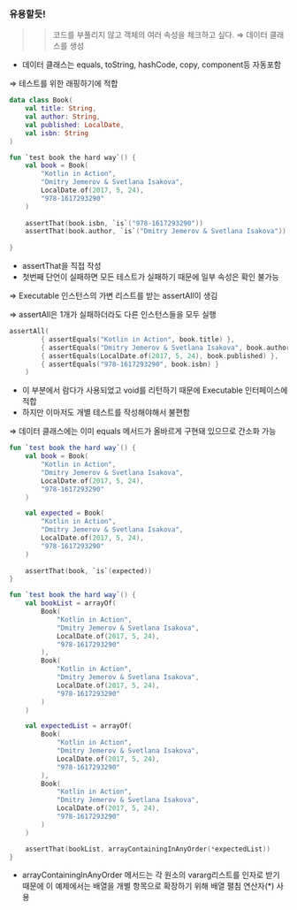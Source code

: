 
### 유용할듯!
> > 코드를 부풀리지 않고 객체의 여러 속성을 체크하고 싶다.
⇒ 데이터 클래스를 생성
>

- 데이터 클래스는 equals, toString, hashCode, copy, component등 자동포함

⇒ 테스트를 위한 래핑하기에 적합

```kotlin
data class Book(
    val title: String,
    val author: String,
    val published: LocalDate,
    val isbn: String
)

fun `test book the hard way`() {
    val book = Book(
        "Kotlin in Action",
        "Dmitry Jemerov & Svetlana Isakova",
        LocalDate.of(2017, 5, 24),
        "978-1617293290"
    )
	
    assertThat(book.isbn, `is`("978-1617293290"))
    assertThat(book.author, `is`("Dmitry Jemerov & Svetlana Isakova"))
		
}
```

- assertThat을 직접 작성
- 첫번째 단언이 실패하면 모든 테스트가 실패하기 때문에 일부 속성은 확인 불가능

⇒ Executable 인스턴스의 가변 리스트를 받는 assertAll이 생김

⇒ assertAll은 1개가 실패하더라도 다른 인스턴스들을 모두 실행

```kotlin
assertAll(
        { assertEquals("Kotlin in Action", book.title) },
        { assertEquals("Dmitry Jemerov & Svetlana Isakova", book.author) },
        { assertEquals(LocalDate.of(2017, 5, 24), book.published) },
        { assertEquals("978-1617293290", book.isbn) }
    )
```

- 이 부분에서 람다가 사용되었고 void를 리턴하기 때문에 Executable 인터페이스에 적합
- 하지만 이마저도 개별 테스트를 작성해야해서 불편함

⇒ 데이터 클래스에는 이미 equals 메서드가 올바르게 구현돼 있으므로 간소화 가능

```kotlin
fun `test book the hard way`() {
    val book = Book(
        "Kotlin in Action",
        "Dmitry Jemerov & Svetlana Isakova",
        LocalDate.of(2017, 5, 24),
        "978-1617293290"
    )

    val expected = Book(
        "Kotlin in Action",
        "Dmitry Jemerov & Svetlana Isakova",
        LocalDate.of(2017, 5, 24),
        "978-1617293290"
    )
    
    assertThat(book, `is`(expected))
}
```

```kotlin
fun `test book the hard way`() {
    val bookList = arrayOf(
        Book(
            "Kotlin in Action",
            "Dmitry Jemerov & Svetlana Isakova",
            LocalDate.of(2017, 5, 24),
            "978-1617293290"
        ),
        Book(
            "Kotlin in Action",
            "Dmitry Jemerov & Svetlana Isakova",
            LocalDate.of(2017, 5, 24),
            "978-1617293290"
        )
    )

    val expectedList = arrayOf(
        Book(
            "Kotlin in Action",
            "Dmitry Jemerov & Svetlana Isakova",
            LocalDate.of(2017, 5, 24),
            "978-1617293290"
        ),
        Book(
            "Kotlin in Action",
            "Dmitry Jemerov & Svetlana Isakova",
            LocalDate.of(2017, 5, 24),
            "978-1617293290"
        )
    )

    assertThat(bookList, arrayContainingInAnyOrder(*expectedList))
}
```

- arrayContainingInAnyOrder 메서드는 각 원소의 vararg리스트를 인자로 받기 때문에 이 예제에서는 배열을 개별 항목으로 확장하기 위해 배열 펼침 연산자(*) 사용